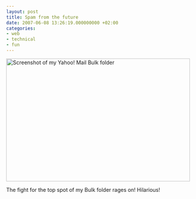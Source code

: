 ```yaml
---
layout: post
title: Spam from the future
date: 2007-06-08 13:26:19.000000000 +02:00
categories:
- web
- technical
- fun
---
```

<img src="https://content.rusiczki.net/blogpics/future-spam.gif" width="493" height="331" class="image" alt="Screenshot of my Yahoo! Mail Bulk folder" />

The fight for the top spot of my Bulk folder rages on! Hilarious!
